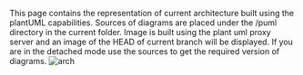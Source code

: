 This page contains the representation of current architecture built using the plantUML capabilities. Sources of diagrams
are placed under the /puml directory in the current folder. Image is built using the plant uml proxy server and an image
of the HEAD of current branch will be displayed. If you are in the detached mode use the sources to get the required version
of diagrams.
![arch](http://www.plantuml.com/plantuml/proxy?src=https://raw.githubusercontent.com/epmd-edp/cd-pipeline-operator/master/documentation/puml/arch.puml) 